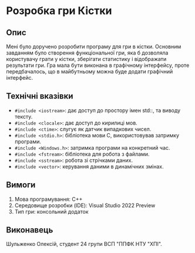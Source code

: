 # Розробка гри Кістки 

## Опис

Мені було доручено розробити програму для гри в кістки. Основним завданням було створення функціональної гри, яка б дозволяла користувачу грати у кістки, зберігати статистику і відображати результати гри. Гра мала бути виконана в графічному інтерфейсу, проте передбачалось, що в майбутньому можна буде додати графічний інтерфейс.

## Технічні вказівки 
- `#include <iostream>`: дає доступ до простору імен std::, та виводу тексту.
- `#include <clocale>`: дає доступ до кирилиці мов.
- `#include <ctime>`: слугує як датчик випадкових чисел.
- `#include <stdio.h>`: бібліотека мови С, використовував затримку програми.
- `#include <Windows.h>`: затримка програми на конкретний час.
- `#include <fstream>`: бібліотека для робота з файлами.
- `#include <sstream>`: робота зі стрічками даних.
- `#include <vector>`: керування даними в динамічних змінах.

## Вимоги
1. Мова програмування: С++
2. Середовище розробки (IDE): Visual Studio 2022 Preview
3. Тип гри: консольний додаток

## Виконавець 

Шульженко Олексій, студент 24 групи ВСП "ППФК НТУ "ХПІ".
